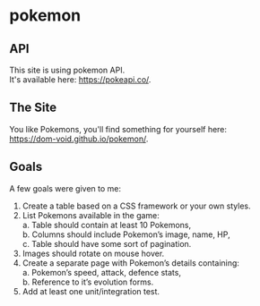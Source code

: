 # pokemon

## API  
This site is using pokemon API.  
It's available here: <https://pokeapi.co/>.  

## The Site
You like Pokemons, you'll find something for yourself here:  
<https://dom-void.github.io/pokemon/>.  

## Goals  
A few goals were given to me:  
1. Create a table based on a CSS framework or your own styles.  
2. List Pokemons available in the game:  
a. Table should contain at least 10 Pokemons,  
b. Columns should include Pokemon’s image, name, HP,  
c. Table should have some sort of pagination.  
3. Images should rotate on mouse hover.  
4. Create a separate page with Pokemon’s details containing:  
a. Pokemon’s speed, attack, defence stats,  
b. Reference to it’s evolution forms.  
5. Add at least one unit/integration test.
